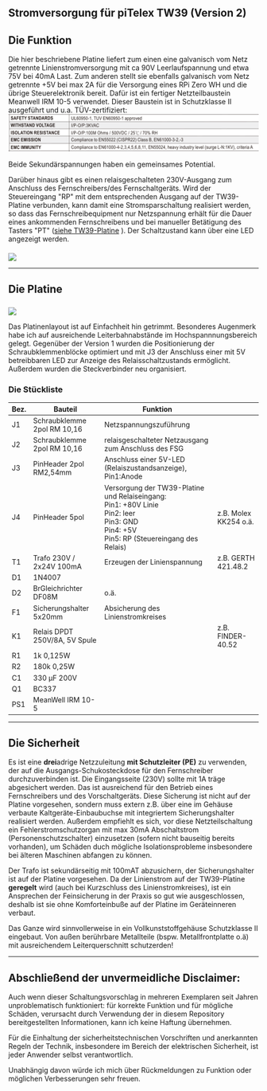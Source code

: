## Stromversorgung für piTelex TW39 (Version 2)



## Die Funktion
Die hier beschriebene Platine liefert zum einen eine galvanisch vom Netz getrennte Linienstromversorgung mit ca 90V Leerlaufspannung und etwa 75V bei 40mA Last. Zum anderen stellt sie ebenfalls galvanisch vom Netz getrennte +5V bei max 2A für die Versorgung eines RPi Zero WH und die übrige Steuerelektronik bereit. Dafür ist ein fertiger Netzteilbaustein Meanwell IRM 10-5 verwendet. Dieser Baustein ist in Schutzklasse II ausgeführt und u.a. TÜV-zertifiziert:
[<img src="/img/IRM-safety.png" >](https://www.meanwell.com/webapp/product/search.aspx?prod=IRM-10)

Beide Sekundärspannungen haben ein gemeinsames Potential. 

Darüber hinaus gibt es einen relaisgeschalteten 230V-Ausgang zum Anschluss des Fernschreibers/des Fernschaltgeräts. Wird der Steuereingang "RP" mit dem entsprechenden Ausgang auf der TW39-Platine verbunden, kann damit eine Stromsparschaltung realisiert werden, so dass das Fernschreibequipment nur Netzspannung erhält für die Dauer eines ankommenden Fernschreibens und bei manueller Betätigung des Tasters "PT" ([siehe TW39-Platine](https://github.com/rwobrecht/piTelex-contrib/tree/main/TW39/V2/TW39-mit-Powersave) ). Der Schaltzustand kann über eine LED angezeigt werden.

<img src="img/Stromversorgung-TW39-Schaltplan.png" width="50%" align=middle>

---

## Die Platine

<img src="img/Stromversorgung-TW39-PCBlayout.png" width="50%" align=middle>

Das Platinenlayout ist auf Einfachheit hin getrimmt. Besonderes Augenmerk habe ich auf ausreichende Leiterbahnabstände im Hochspannnungsbereich gelegt. Gegenüber der Version 1 wurden die Positionierung der Schraubklemmenblöcke optimiert und mit J3 der Anschluss einer mit 5V betreibbaren LED zur Anzeige des Relaisschaltzustands ermöglicht. Außerdem wurden die Steckverbinder neu organisiert.



### Die Stückliste

|Bez.|Bauteil|Funktion||
|----|-------|---------|----|
| J1 | Schraubklemme 2pol  RM 10,16|Netzspannungszuführung||
| J2 | Schraubklemme 2pol  RM 10,16 |relaisgeschalteter Netzausgang zum Anschluss des FSG||
| J3|PinHeader 2pol RM2,54mm|Anschluss einer 5V-LED (Relaiszustandsanzeige), Pin1:Anode||
| J4 |PinHeader 5pol|Versorgung der TW39-Platine und Relaiseingang:<br>Pin1: +80V Linie<br>Pin2: leer<br>Pin3: GND<br>Pin4: +5V<br>Pin5: RP (Steuereingang des Relais)|z.B. Molex KK254 o.ä.|
|T1| Trafo 230V / 2x24V 100mA |Erzeugen der Linienspannung|z.B. GERTH 421.48.2|
|D1| 1N4007|||
|D2|BrGleichrichter DF08M| o.ä.| |
|F1|Sicherungshalter 5x20mm|Absicherung des Linienstromkreises||
|K1|Relais DPDT 250V/8A, 5V Spule |  | z.B. FINDER-40.52 |
|R1|1k 0,125W|||
|R2|180k 0,25W|||
|C1| 330 µF 200V|||
|Q1|BC337|||
|PS1| MeanWell IRM 10-5|||



---

## Die Sicherheit

Es ist eine **drei**adrige Netzzuleitung **mit Schutzleiter (PE)** zu verwenden, der auf die Ausgangs-Schukosteckdose für den Fernschreiber durchzuverbinden ist.
Die Eingangsseite (230V) sollte mit 1A träge abgesichert werden. Das ist ausreichend für den Betrieb eines Fernschreibers und des Vorschaltgeräts. Diese Sicherung ist nicht auf der Platine vorgesehen, sondern muss extern z.B. über eine im Gehäuse verbaute Kaltgeräte-Einbaubuchse mit integriertem Sicherungshalter realisiert werden. Außerdem empfiehlt es sich, vor diese Netzteilschaltung ein Fehlerstromschutzorgan mit max 30mA Abschaltstrom (Personenschutzschalter) einzusetzen (sofern nicht bauseitig bereits vorhanden), um Schäden duch mögliche Isolationsprobleme insbesondere bei älteren Maschinen abfangen zu können. 

Der Trafo ist sekundärseitig mit 100mAT abzusichern, der Sicherungshalter ist auf der Platine vorgesehen. Da der Linienstrom auf der TW39-Platine **geregelt** wird (auch bei Kurzschluss des Linienstromkreises), ist ein Ansprechen der Feinsicherung in der Praxis so gut wie ausgeschlossen, deshalb ist sie ohne Komforteinbuße auf der Platine im Geräteinneren verbaut.


Das Ganze wird sinnvollerweise in ein Vollkunststoffgehäuse Schutzklasse II eingebaut. Von außen berührbare Metallteile (bspw. Metallfrontplatte o.ä) mit ausreichendem Leiterquerschnitt schutzerden!

---

## Abschließend der unvermeidliche Disclaimer:

Auch wenn dieser Schaltungsvorschlag in mehreren Exemplaren seit Jahren unproblematisch funktioniert: für korrekte Funktion und für mögliche Schäden, verursacht durch Verwendung der in diesem Repository bereitgestellten Informationen, kann ich keine Haftung übernehmen. 

Für die Einhaltung der sicherheitstechnischen Vorschriften und anerkannten Regeln der Technik, insbesondere im Bereich der elektrischen Sicherheit, ist jeder Anwender selbst verantwortlich.

Unabhängig davon würde ich mich über Rückmeldungen zu Funktion oder möglichen Verbesserungen sehr freuen.

